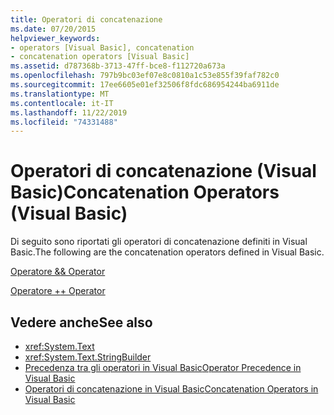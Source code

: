 ```yaml
---
title: Operatori di concatenazione
ms.date: 07/20/2015
helpviewer_keywords:
- operators [Visual Basic], concatenation
- concatenation operators [Visual Basic]
ms.assetid: d787368b-3713-47ff-bce8-f112720a673a
ms.openlocfilehash: 797b9bc03ef07e8c0810a1c53e855f39faf782c0
ms.sourcegitcommit: 17ee6605e01ef32506f8fdc686954244ba6911de
ms.translationtype: MT
ms.contentlocale: it-IT
ms.lasthandoff: 11/22/2019
ms.locfileid: "74331488"
---
```

# <a name="concatenation-operators-visual-basic"></a><span data-ttu-id="d0fc0-102">Operatori di concatenazione (Visual Basic)</span><span class="sxs-lookup"><span data-stu-id="d0fc0-102">Concatenation Operators (Visual Basic)</span></span>
<span data-ttu-id="d0fc0-103">Di seguito sono riportati gli operatori di concatenazione definiti in Visual Basic.</span><span class="sxs-lookup"><span data-stu-id="d0fc0-103">The following are the concatenation operators defined in Visual Basic.</span></span>  
  
 [<span data-ttu-id="d0fc0-104">Operatore &</span><span class="sxs-lookup"><span data-stu-id="d0fc0-104">& Operator</span></span>](../../../visual-basic/language-reference/operators/concatenation-operator.md)  
  
 [<span data-ttu-id="d0fc0-105">Operatore +</span><span class="sxs-lookup"><span data-stu-id="d0fc0-105">+ Operator</span></span>](../../../visual-basic/language-reference/operators/addition-operator.md)  
  
## <a name="see-also"></a><span data-ttu-id="d0fc0-106">Vedere anche</span><span class="sxs-lookup"><span data-stu-id="d0fc0-106">See also</span></span>

- <xref:System.Text>
- <xref:System.Text.StringBuilder>
- [<span data-ttu-id="d0fc0-107">Precedenza tra gli operatori in Visual Basic</span><span class="sxs-lookup"><span data-stu-id="d0fc0-107">Operator Precedence in Visual Basic</span></span>](../../../visual-basic/language-reference/operators/operator-precedence.md)
- [<span data-ttu-id="d0fc0-108">Operatori di concatenazione in Visual Basic</span><span class="sxs-lookup"><span data-stu-id="d0fc0-108">Concatenation Operators in Visual Basic</span></span>](../../../visual-basic/programming-guide/language-features/operators-and-expressions/concatenation-operators.md)
